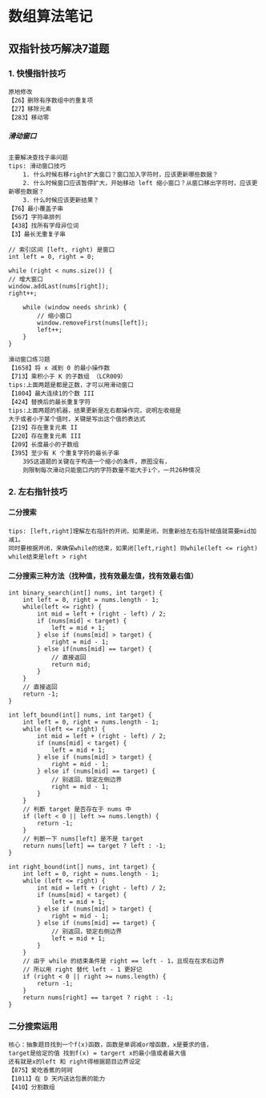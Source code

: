 # 数组算法笔记
## 双指针技巧解决7道题

### 1. 快慢指针技巧
    原地修改
    【26】删除有序数组中的重复项
    【27】移除元素
    【283】移动零
##### 滑动窗口
    主要解决查找子串问题
    tips: 滑动窗口技巧
        1. 什么时候右移right扩大窗口？窗口加入字符时，应该更新哪些数据？
        2. 什么时候窗口应该暂停扩大，开始移动 left 缩小窗口？从窗口移出字符时，应该更新哪些数据？
        3. 什么时候应该更新结果？
    【76】最小覆盖子串
    【567】字符串排列
    【438】找所有字母异位词
    【3】最长无重复子串
```
// 索引区间 [left, right) 是窗口
int left = 0, right = 0;

while (right < nums.size()) {
// 增大窗口
window.addLast(nums[right]);
right++;

    while (window needs shrink) {
        // 缩小窗口
        window.removeFirst(nums[left]);
        left++;
    }
}
```
    滑动窗口练习题
    【1658】将 x 减到 0 的最小操作数
    【713】乘积小于 K 的子数组 （LCR009）
    tips:上面两题是都是正数，才可以用滑动窗口
    【1004】最大连续1的个数 III
    【424】替换后的最长重复字符
    tips:上面两题的机器，结果更新是左右都操作完，说明左收缩是
    大于或者小于某个值时，关键是写出这个值的表达式
    【219】存在重复元素 II
    【220】存在重复元素 III
    【209】长度最小的子数组
    【395】至少有 K 个重复字符的最长子串
        395这道题的关键在于构造一个缩小的条件，原图没有，
        则限制每次滑动只能窗口内的字符数量不能大于i个，一共26种情况
    
### 2. 左右指针技巧
#### 二分搜索
    tips: [left,right]理解左右指针的开闭，如果是闭，则重新给左右指针赋值就需要mid加减1。
    同时要根据开闭，来确保while的结束，如果闭[left,right] 则while(left <= right) while结束是left > right
#### 二分搜索三种方法（找种值，找有效最左值，找有效最右值）

```
int binary_search(int[] nums, int target) {
    int left = 0, right = nums.length - 1; 
    while(left <= right) {
        int mid = left + (right - left) / 2;
        if (nums[mid] < target) {
            left = mid + 1;
        } else if (nums[mid] > target) {
            right = mid - 1; 
        } else if(nums[mid] == target) {
            // 直接返回
            return mid;
        }
    }
    // 直接返回
    return -1;
}

int left_bound(int[] nums, int target) {
    int left = 0, right = nums.length - 1;
    while (left <= right) {
        int mid = left + (right - left) / 2;
        if (nums[mid] < target) {
            left = mid + 1;
        } else if (nums[mid] > target) {
            right = mid - 1;
        } else if (nums[mid] == target) {
            // 别返回，锁定左侧边界
            right = mid - 1;
        }
    }
    // 判断 target 是否存在于 nums 中
    if (left < 0 || left >= nums.length) {
        return -1;
    }
    // 判断一下 nums[left] 是不是 target
    return nums[left] == target ? left : -1;
}

int right_bound(int[] nums, int target) {
    int left = 0, right = nums.length - 1;
    while (left <= right) {
        int mid = left + (right - left) / 2;
        if (nums[mid] < target) {
            left = mid + 1;
        } else if (nums[mid] > target) {
            right = mid - 1;
        } else if (nums[mid] == target) {
            // 别返回，锁定右侧边界
            left = mid + 1;
        }
    }
    // 由于 while 的结束条件是 right == left - 1，且现在在求右边界
    // 所以用 right 替代 left - 1 更好记
    if (right < 0 || right >= nums.length) {
        return -1;
    }
    return nums[right] == target ? right : -1;
}
```

### 二分搜索运用
    核心：抽象题目找到一个f(x)函数，函数是单调减or增函数，x是要求的值，
    target是给定的值 找到f(x) = targert x的最小值或者最大值
    还有就是x的left 和 right得根据题目边界设定
    【875】爱吃香蕉的珂珂
    【1011】在 D 天内送达包裹的能力
    【410】分割数组

